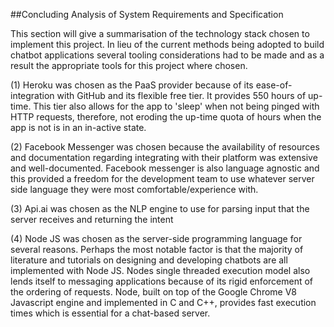 ##Concluding Analysis of System Requirements and Specification

This section will give a summarisation of the technology stack chosen to implement this project. In lieu of the current methods being adopted to build chatbot applications several tooling considerations had to be made and as a result the appropriate tools for this project where chosen. 

(1) Heroku was chosen as the PaaS provider because of its ease-of-integration with GitHub and its flexible free tier. It provides 550 hours of up-time. This tier also allows for the app to 'sleep' when not being pinged with HTTP requests, therefore, not eroding the up-time quota of hours when the app is not is in an in-active state.

(2) Facebook Messenger was chosen because the availability of resources and documentation regarding integrating with their platform was extensive and well-documented. Facebook messenger is also language agnostic and this provided a freedom for the development team to use whatever server side language they were most comfortable/experience with.

(3) Api.ai was chosen as the NLP engine to use for parsing input that the server receives and returning the intent

(4) Node JS was chosen as the server-side programming language for several reasons. Perhaps the most notable factor is that the majority of literature and tutorials on designing and developing chatbots are all implemented with Node JS. Nodes single threaded execution model also lends itself to messaging applications because of its rigid enforcement of the ordering of requests. Node, built on top of the Google Chrome V8 Javascript engine and implemented in C and C++, provides fast execution times which is essential for a chat-based server.







